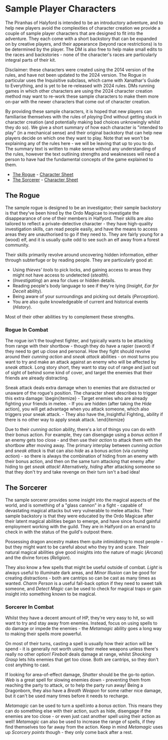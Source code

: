 # Sample Player Characters

The Piranhas of Halyford is intended to be an introductory adventure, and to help new players avoid the complexities of character creation we provide a couple of sample player characters that are designed to fit into the adventure.
They each come with a short backstory that can be expanded on by creative players, and their appearance (beyond race restrictions) is to be determined by the player.
The DM is also free to help make small edits to the races and backstories - none of the character's races are particularly integral parts of their kit.

Disclaimer: these characters were created using the 2014 version of the rules, and have not been updated to the 2024 version.
The Rogue in particular uses the Inquisitive subclass, which came with Xanathar's Guide to Everything, and is yet to be re-released with 2024 rules.
DMs running games in which other characters are using the 2024 character creation method may want to re-work these sample characters to make them more on-par with the newer characters that come out of character creation.

By providing these sample characters, it is hoped that new players can familiarise themselves with the rules of _playing_ Dnd without getting stuck in character creation (and potentially making bad choices unknowingly whilst they do so).
We give a short summary of how each character is "intended to play" (in a mechanical sense) and their original backstory that can help new players decide on which one they want to play.
Note that we won't be explaining any of the rules here - we will be leaving that up to you to do.
The summary text is written to make sense without any understanding of the rules, however the text outlining strengths and weaknesses will need a person to have had the fundamental concepts of the game explained to them.

- [The Rogue](#the-rogue) - [Character Sheet](../sample_pcs/sample_rogue.pdf)
- [The Sorcerer](#the-sorcerer) - [Character Sheet](../sample_pcs/sample_sorcercer.pdf)

## The Rogue

The sample rogue is designed to be an investigator; their sample backstory is that they've been hired by the Ordo Magicae to investigate the disappearance of one of their members in Halfyord.
Their skills are also tailored to reflect a private-detective character - they have high-quality investigation skills, can read people easily, and have the means to access areas they are unauthorised to go if they need to.
They are fairly young for a (wood) elf, and it is usually quite odd to see such an elf away from a forest community.

Their skills primarily revolve around uncovering hidden information, either through subterfuge or by reading people.
They are particularly good at:

- Using _thieves' tools_ to pick locks, and gaining access to areas they might not have access to undetected (_stealth_).
- (_Investigating_) an area for clues or hidden details.
- Reading people's body language to see if they're lying (_Insight_, _Ear for Deceit_ ability).
- Being aware of your surroundings and picking out details (_Perception_).
- You are also quite knowledgeable of current and historical events (_History_).

Most of their other abilities try to complement these strengths.

### Rogue In Combat

The rogue isn't the toughest fighter, and typically wants to be attacking from range with their shortbow - though they do have a rapier (sword) if they need to get up close and personal.
How they fight should revolve around their _cunning action_ and _sneak attack_ abilities - on most turns you want to try and make an attack against an enemy who will be affected by _sneak attack_.
Long story short, they want to stay out of range and just out of sight of behind some kind of cover, and target the enemies that their friends are already distracting.

Sneak attack deals extra damage when to enemies that are distracted or unaware of the rogue's position.
The character sheet describes to trigger this extra damage:
\begin{itemize}
    - Target enemies who are already fighting your friends in melee.
    - If you are hidden (after taking the _Hide_ action), you will get advantage when you attack someone, which also triggers your sneak attack.
    - They also have the_Insightful Fighting_ ability if there is no other way to apply sneak attack.
\end{itemize}

Due to their _cunning action_ ability, there's a lot of things you can do with their bonus action.
For example, they can disengage using a _bonus action_ if an enemy gets too close - and then use their _action_ to attack them with the shortbow after moving away.
The primary interplay between _cunning action_ and _sneak attack_ is that can also _hide_ as a bonus action (via _cunning action_) - so there is always the combination of hiding from an enemy with their bonus action, and then on the same turn attacking that enemy after hiding to get _sneak attack_!
Alternatively, _hiding_ after attacking someone so that they don't try and take revenge on their turn isn't a bad idea!

## The Sorcerer

The sample sorcerer provides some insight into the magical aspects of the world, and is something of a "glass cannon" in a fight - capable of devastating magical attacks but very vulnerable to melee attacks.
Their sample backstory is that they were educated by the Ordo Magicae after their latent magical abilities began to emerge, and have since found gainful employment working with the guild.
They are in Halfyord on an errand to check in with the status of the guild's outpost there.

Possessing dragon ancestry makes them quite _intimidating_ to most people - but they might want to be careful about who they try and scare.
Their natural magical abilities give good insights into the nature of magic (_Arcana_) and the divine forces (_Religion_).

They also know a few spells that might be useful outside of combat.
_Light_ is always useful to illuminate dark areas, and _Minor Illusion_ can be good for creating distractions - both are cantrips so can be cast as many times as wanted.
_Charm Person_ is a useful fall-back option if they need to sweet talk someone, and _Detect Magic_ can be used to check for magical traps or gain insight into something known to be magical.

### Sorcerer In Combat

Whilst they have a decent amount of HP, they're very easy to hit, so will want to try and stay away from enemies.
Instead, focus on using spells to do damage or impede the enemies - the _Metamagic_ ability goes a long way to making their spells more powerful.

On most of their turns, casting a spell is usually how their action will be spend - it is generally not worth using their melee weapons unless there's really no other option!
_Firebolt_ deals damage at range, whilst _Shocking Grasp_ lets hits enemies that get too close.
Both are cantrips, so they don't cost anything to cast.

If looking for area-of-effect damage, _Shatter_ should be the go-to option.
_Web_ is a great spell for slowing enemies down - preventing them from reaching the party to attack, or to help the party run away!
Being a Dragonborn, they also have a _Breath Weapon_ for some rather nice damage, but it can't be used many times before it needs to recharge.

_Metamagic_ can be used to turn a spell:into a _bonus action_.
This means they can do something else with their action, such as hide, disengage if the enemies are too close - or even just cast another spell using their action as well!
_Metamagic_ can also be used to increase the range of spells, if they find themselves too far away from the action.
Keep in mind _Metamagic_ uses up _Scorcery points_ though - they only come back after a rest.
